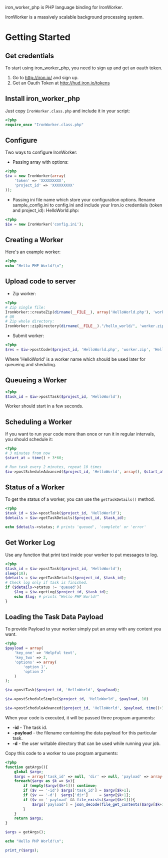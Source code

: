 iron_worker_php is PHP language binding for IronWorker.

IronWorker is a massively scalable background processing system.

# Getting Started


## Get credentials
To start using iron_worker_php, you need to sign up and get an oauth token.

1. Go to http://iron.io/ and sign up.
2. Get an Oauth Token at http://hud.iron.io/tokens

## Install iron_worker_php
Just copy ```IronWorker.class.php``` and include it in your script:

```php
<?php
require_once "IronWorker.class.php"
```
## Configure
Two ways to configure IronWorker:

* Passing array with options:

```php
<?php
$iw = new IronWorker(array(
    'token' => 'XXXXXXXXX',
    'project_id' => 'XXXXXXXXX'
));
```
* Passing ini file name which store your configuration options. Rename sample_config.ini to config.ini and include your Iron.io credentials (token and project_id):
HelloWorld.php:
```php
<?php
$iw = new IronWorker('config.ini');
```

## Creating a Worker

Here's an example worker:

```php
<?php
echo "Hello PHP World!\n";
```
## Upload code to server

* Zip worker:

```php
<?php
# Zip single file:
IronWorker::createZip(dirname(__FILE__), array('HelloWorld.php'), 'worker.zip', true);
# OR
# Zip whole directory:
IronWorker::zipDirectory(dirname(__FILE__)."/hello_world/", 'worker.zip', true);
```
* Submit worker:

```php
<?php
$res = $iw->postCode($project_id, 'HelloWorld.php', 'worker.zip', 'HelloWorld');
```
Where 'HelloWorld' is a worker name which should be used later for queueing and sheduling.

## Queueing a Worker

```php
<?php
$task_id = $iw->postTask($project_id, 'HelloWorld');
```
Worker should start in a few seconds.

## Scheduling a Worker
If you want to run your code more than once or run it in regular intervals, you should schedule it:

```php
<?php
# 3 minutes from now
$start_at = time() + 3*60;

# Run task every 2 minutes, repeat 10 times
$iw->postScheduleAdvanced($project_id, 'HelloWorld', array(), $start_at, 2*60, null, 10);
```

## Status of a Worker
To get the status of a worker, you can use the ```getTaskDetails()``` method.

```php
<?php
$task_id = $iw->postTask($project_id, 'HelloWorld');
$details = $iw->getTaskDetails($project_id, $task_id);

echo $details->status; # prints 'queued', 'complete' or 'error'
```

## Get Worker Log

Use any function that print text inside your worker to put messages to log.

```php
<?php
$task_id = $iw->postTask($project_id, 'HelloWorld');
sleep(10);
$details = $iw->getTaskDetails($project_id, $task_id);
# Check log only if task is finished.
if ($details->status != 'queued'){
    $log = $iw->getLog($project_id, $task_id);
    echo $log; # prints "Hello PHP World!"
}
```

## Loading the Task Data Payload

To provide Payload to your worker simply put an array with any content you want.

```php
<?php
$payload = array(
    'key_one' => 'Helpful text',
    'key_two' => 2,
    'options' => array(
        'option 1',
        'option 2'
    )
);

$iw->postTask($project_id, 'HelloWorld', $payload);

$iw->postScheduleSimple($project_id, 'HelloWorld', $payload, 10)

$iw->postScheduleAdvanced($project_id, 'HelloWorld', $payload, time()+3*60, 2*60, null, 5);
```

When your code is executed, it will be passed three program arguments:

* **-id** - The task id.
* **-payload** - the filename containing the data payload for this particular task.
* **-d** - the user writable directory that can be used while running your job.

Copy this code to a worker to use program arguments:

```php
<?php
function getArgs(){
    global $argv;
    $args = array('task_id' => null, 'dir' => null, 'payload' => array());
    foreach($argv as $k => $v){
        if (empty($argv[$k+1])) continue;
        if ($v == '-id') $args['task_id'] = $argv[$k+1];
        if ($v == '-d')  $args['dir']     = $argv[$k+1];
        if ($v == '-payload' && file_exists($argv[$k+1])){
            $args['payload'] = json_decode(file_get_contents($argv[$k+1]));
        }
    }
    return $args;
}

$args = getArgs();

echo "Hello PHP World!\n";

print_r($args);

```

